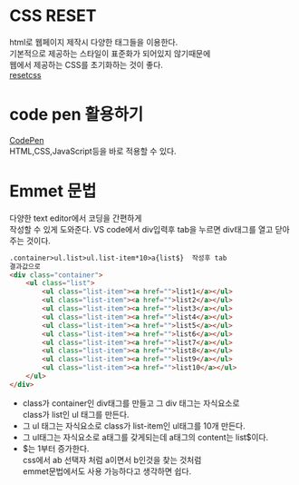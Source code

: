 # CSS RESET  
html로 웹페이지 제작시 다양한 태그들을 이용한다.  
기본적으로 제공하는 스타일이 표준화가 되어있지 않기때문에  
웹에서 제공하는 CSS를 초기화하는 것이 좋다.  
[resetcss](https://www.jsdelivr.com/package/npm/reset-css)

# code pen 활용하기  
[CodePen](https://codepen.io/)  
HTML,CSS,JavaScript등을 바로 적용할 수 있다.  
# Emmet 문법  
다양한 text editor에서 코딩을 간편하게  
작성할 수 있게 도와준다.
VS code에서 div입력후 tab을 누르면 div태그를 열고 닫아주는 것이다.  
```html
.container>ul.list>ul.list-item*10>a{list$}  작성후 tab
결과값으로
<div class="container">
    <ul class="list">
        <ul class="list-item"><a href="">list1</a></ul>
        <ul class="list-item"><a href="">list2</a></ul>
        <ul class="list-item"><a href="">list3</a></ul>
        <ul class="list-item"><a href="">list4</a></ul>
        <ul class="list-item"><a href="">list5</a></ul>
        <ul class="list-item"><a href="">list6</a></ul>
        <ul class="list-item"><a href="">list7</a></ul>
        <ul class="list-item"><a href="">list8</a></ul>
        <ul class="list-item"><a href="">list9</a></ul>
        <ul class="list-item"><a href="">list10</a></ul>
    </ul>
</div>
```  
- class가 container인 div태그를 만들고 그 div 태그는 자식요소로  
class가 list인 ul 태그를 만든다.  
- 그 ul 태그는 자식요소로  class가 list-item인 ul태그를 10개 만든다.  
- 그 ul태그는 자식요소로 a태그를 갖게되는데 a태그의 content는 list$이다.  
- $는 1부터  증가한다.  
css에서 ab 선택자 처럼 a이면서 b인것을 찾는 것처럼  
emmet문법에서도 사용 가능하다고 생각하면 쉽다.  


